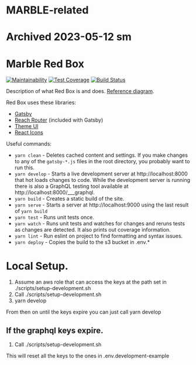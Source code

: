 # MARBLE-related
# Archived 2023-05-12 sm
# Marble Red Box

[![Maintainability](https://api.codeclimate.com/v1/badges/261cd264e5bba50fe394/maintainability)](https://codeclimate.com/github/ndlib/marble-redbox/maintainability)
[![Test Coverage](https://api.codeclimate.com/v1/badges/261cd264e5bba50fe394/test_coverage)](https://codeclimate.com/github/ndlib/marble-redbox/test_coverage)
[![Build Status](https://travis-ci.org/ndlib/marble-redbox.svg?branch=master)](https://travis-ci.org/ndlib/marble-redbox)

Description of what Red Box is and does. [Reference diagram](https://projects.invisionapp.com/freehand/document/pOlUlLdlz).

Red Box uses these libraries:

- [Gatsby](https://www.gatsbyjs.com/)
- [Reach Router](https://reach.tech/router) (included with Gatsby)
- [Theme UI](https://theme-ui.com/)
- [React Icons](https://react-icons.github.io/react-icons/)

Useful commands:

- `yarn clean` - Deletes cached content and settings. If you make changes to any of the `gatsby-*.js` files in the root directory, you probably want to run this.
- `yarn develop` - Starts a live development server at http://localhost:8000 that hot loads changes to code. While the development server is running there is also a GraphQL testing tool available at http://localhost:8000/___graphql.
- `yarn build` - Creates a static build of the site.
- `yarn serve` - Starts a server at http://localhost:9000 using the last result of `yarn build`
- `yarn test` - Runs unit tests once.
- `yarn watch` - Runs unit tests and watches for changes and reruns tests as changes are detected. It also prints out coverage information.
- `yarn lint` - Run eslint on project to find formatting and syntax issues.
- `yarn deploy` - Copies the build to the s3 bucket in .env.*

# Local Setup.
1. Assume an aws role that can access the keys at the path set in ./scripts/setup-development.sh
2. Call ./scripts/setup-development.sh
3. yarn develop

From then on until the keys expire you can just call
yarn develop

## If the graphql keys expire.
1. Call ./scripts/setup-development.sh

This will reset all the keys to the ones in .env.development-example
